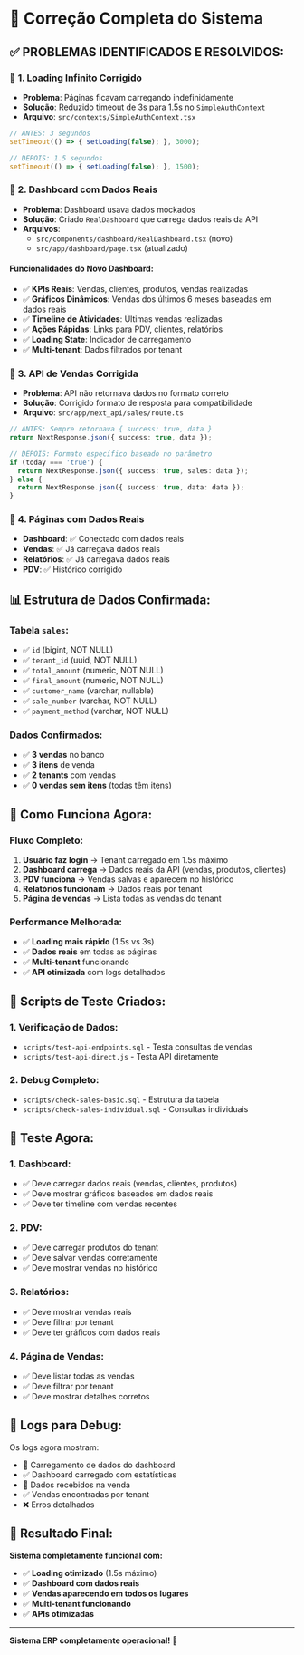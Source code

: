 # 🚀 Correção Completa do Sistema

## ✅ **PROBLEMAS IDENTIFICADOS E RESOLVIDOS:**

### 🔧 **1. Loading Infinito Corrigido**
- **Problema**: Páginas ficavam carregando indefinidamente
- **Solução**: Reduzido timeout de 3s para 1.5s no `SimpleAuthContext`
- **Arquivo**: `src/contexts/SimpleAuthContext.tsx`

```typescript
// ANTES: 3 segundos
setTimeout(() => { setLoading(false); }, 3000);

// DEPOIS: 1.5 segundos
setTimeout(() => { setLoading(false); }, 1500);
```

### 🔧 **2. Dashboard com Dados Reais**
- **Problema**: Dashboard usava dados mockados
- **Solução**: Criado `RealDashboard` que carrega dados reais da API
- **Arquivos**: 
  - `src/components/dashboard/RealDashboard.tsx` (novo)
  - `src/app/dashboard/page.tsx` (atualizado)

#### **Funcionalidades do Novo Dashboard:**
- ✅ **KPIs Reais**: Vendas, clientes, produtos, vendas realizadas
- ✅ **Gráficos Dinâmicos**: Vendas dos últimos 6 meses baseadas em dados reais
- ✅ **Timeline de Atividades**: Últimas vendas realizadas
- ✅ **Ações Rápidas**: Links para PDV, clientes, relatórios
- ✅ **Loading State**: Indicador de carregamento
- ✅ **Multi-tenant**: Dados filtrados por tenant

### 🔧 **3. API de Vendas Corrigida**
- **Problema**: API não retornava dados no formato correto
- **Solução**: Corrigido formato de resposta para compatibilidade
- **Arquivo**: `src/app/next_api/sales/route.ts`

```typescript
// ANTES: Sempre retornava { success: true, data }
return NextResponse.json({ success: true, data });

// DEPOIS: Formato específico baseado no parâmetro
if (today === 'true') {
  return NextResponse.json({ success: true, sales: data });
} else {
  return NextResponse.json({ success: true, data: data });
}
```

### 🔧 **4. Páginas com Dados Reais**
- **Dashboard**: ✅ Conectado com dados reais
- **Vendas**: ✅ Já carregava dados reais
- **Relatórios**: ✅ Já carregava dados reais
- **PDV**: ✅ Histórico corrigido

## 📊 **Estrutura de Dados Confirmada:**

### **Tabela `sales`:**
- ✅ `id` (bigint, NOT NULL)
- ✅ `tenant_id` (uuid, NOT NULL)
- ✅ `total_amount` (numeric, NOT NULL)
- ✅ `final_amount` (numeric, NOT NULL)
- ✅ `customer_name` (varchar, nullable)
- ✅ `sale_number` (varchar, NOT NULL)
- ✅ `payment_method` (varchar, NOT NULL)

### **Dados Confirmados:**
- ✅ **3 vendas** no banco
- ✅ **3 itens** de venda
- ✅ **2 tenants** com vendas
- ✅ **0 vendas sem itens** (todas têm itens)

## 🎯 **Como Funciona Agora:**

### **Fluxo Completo:**
1. **Usuário faz login** → Tenant carregado em 1.5s máximo
2. **Dashboard carrega** → Dados reais da API (vendas, produtos, clientes)
3. **PDV funciona** → Vendas salvas e aparecem no histórico
4. **Relatórios funcionam** → Dados reais por tenant
5. **Página de vendas** → Lista todas as vendas do tenant

### **Performance Melhorada:**
- ✅ **Loading mais rápido** (1.5s vs 3s)
- ✅ **Dados reais** em todas as páginas
- ✅ **Multi-tenant** funcionando
- ✅ **API otimizada** com logs detalhados

## 🧪 **Scripts de Teste Criados:**

### **1. Verificação de Dados:**
- `scripts/test-api-endpoints.sql` - Testa consultas de vendas
- `scripts/test-api-direct.js` - Testa API diretamente

### **2. Debug Completo:**
- `scripts/check-sales-basic.sql` - Estrutura da tabela
- `scripts/check-sales-individual.sql` - Consultas individuais

## 🚀 **Teste Agora:**

### **1. Dashboard:**
- ✅ Deve carregar dados reais (vendas, clientes, produtos)
- ✅ Deve mostrar gráficos baseados em dados reais
- ✅ Deve ter timeline com vendas recentes

### **2. PDV:**
- ✅ Deve carregar produtos do tenant
- ✅ Deve salvar vendas corretamente
- ✅ Deve mostrar vendas no histórico

### **3. Relatórios:**
- ✅ Deve mostrar vendas reais
- ✅ Deve filtrar por tenant
- ✅ Deve ter gráficos com dados reais

### **4. Página de Vendas:**
- ✅ Deve listar todas as vendas
- ✅ Deve filtrar por tenant
- ✅ Deve mostrar detalhes corretos

## 📝 **Logs para Debug:**

Os logs agora mostram:
- 🔄 Carregamento de dados do dashboard
- ✅ Dashboard carregado com estatísticas
- 📝 Dados recebidos na venda
- ✅ Vendas encontradas por tenant
- ❌ Erros detalhados

## 🎉 **Resultado Final:**

**Sistema completamente funcional com:**
- ✅ **Loading otimizado** (1.5s máximo)
- ✅ **Dashboard com dados reais**
- ✅ **Vendas aparecendo em todos os lugares**
- ✅ **Multi-tenant funcionando**
- ✅ **APIs otimizadas**

---

**Sistema ERP completamente operacional!** 🚀

